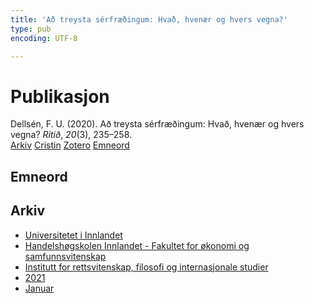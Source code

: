 ```yaml
---
title: 'Að treysta sérfræðingum: Hvað, hvenær og hvers vegna?'
type: pub
encoding: UTF-8

---
```

<h1>Publikasjon</h1>
<article id="csl-bib-container-HPCUVQ54" class="csl-bib-container">
  <div class="csl-bib-body"> <div class="csl-entry">Dellsén, F. U. (2020). Að treysta sérfræðingum: Hvað, hvenær og hvers vegna? <i>Ritið</i>, <i>20</i>(3), 235–258.</div> </div>
  <div class="csl-bib-buttons">
    <a href="#taxonomy-article-HPCUVQ54" alt="archive" class="csl-bib-button">Arkiv</a>
    <a href="https://app.cristin.no/results/show.jsf?id=1876946" alt="Cristin" class="csl-bib-button">Cristin</a>
    <a href="http://zotero.org/groups/5881554/items/HPCUVQ54" alt="Zotero" class="csl-bib-button">Zotero</a>
    <a href="#keywords-article-HPCUVQ54" alt="keywords" class="csl-bib-button">Emneord</a>
  </div>
  <div id="csl-bib-meta-container-HPCUVQ54"></div>
</article>
<div id="csl-bib-meta-HPCUVQ54" class="csl-bib-meta">
  <article id="keywords-article-HPCUVQ54" class="keywords-article">
    <h1>Emneord</h1>
    
  </article>
  <article id="taxonomy-article-HPCUVQ54" class="taxonomy-article">
    <h1>Arkiv</h1>
    <ul>
      <li><a href="{{< params subfolder >}}nn/archive/?key=3DCRN523">Universitetet i Innlandet</a></li>
      <li><a href="{{< params subfolder >}}nn/archive/?key=DU8Q9LN9">Handelshøgskolen Innlandet - Fakultet for økonomi og samfunnsvitenskap</a></li>
      <li><a href="{{< params subfolder >}}nn/archive/?key=ITYAG68H">Institutt for rettsvitenskap, filosofi og internasjonale studier</a></li>
      <li><a href="{{< params subfolder >}}nn/archive/?key=VFX285I3">2021</a></li>
      <li><a href="{{< params subfolder >}}nn/archive/?key=8SIG9TJ6">Januar</a></li>
    </ul>
  </article>
</div>
